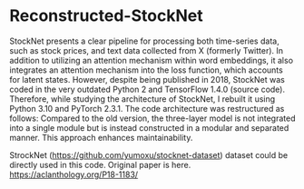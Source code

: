 # Reconstructed-StockNet
StockNet presents a clear pipeline for processing both time-series data, such as stock prices, and text data collected from X (formerly Twitter). In addition to utilizing an attention mechanism within word embeddings, it also integrates an attention mechanism into the loss function, which accounts for latent states.
However, despite being published in 2018, StockNet was coded in the very outdated Python 2 and TensorFlow 1.4.0 (source code). Therefore, while studying the architecture of StockNet, I rebuilt it using Python 3.10 and PyTorch 2.3.1.
The code architecture was restructured as follows: Compared to the old version, the three-layer model is not integrated into a single module but is instead constructed in a modular and separated manner. This approach enhances maintainability.

StrockNet (https://github.com/yumoxu/stocknet-dataset) dataset could be directly used in this code. 
Original paper is here. https://aclanthology.org/P18-1183/
